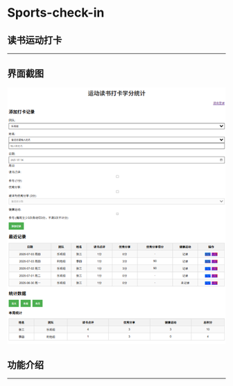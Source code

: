# Sports-check-in
读书运动打卡
--

----------

界面截图
--

<img src="https://raw.githubusercontent.com/mickeywaley/Sports-check-in/refs/heads/main/01.png"  />

功能介绍
--

-----
